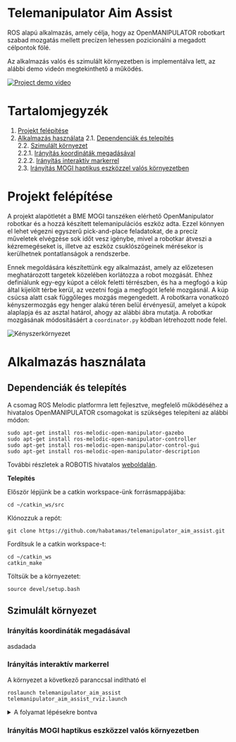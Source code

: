 # Telemanipulator Aim Assist

ROS alapú alkalmazás, amely célja, hogy az OpenMANIPULATOR robotkart szabad mozgatás mellett precízen lehessen pozicionálni a megadott célpontok fölé.

Az alkalmazás valós és szimulált környezetben is implementálva lett, az alábbi demo videón megtekinthető a működés.

[![Project demo video](https://img.youtube.com/vi/XOpsILf6k4w/0.jpg)](https://youtu.be/XOpsILf6k4w)

# Tartalomjegyzék
1. [Projekt felépítése](#Projekt-felépítése)
2. [Alkalmazás használata](#Alkalmazás-használata)
2.1. [Dependenciák és telepítés](#Dependenciák-és-telepítés)  
2.2. [Szimulált környezet](#Szimulált-környezet)  
2.2.1. [Irányítás koordináták megadásával](#Irányítás-koordináták-megadásával)  
2.2.2. [Irányítás interaktív markerrel](#Irányítás-interaktív-markerrel)  
2.3. [Irányítás MOGI haptikus eszközzel valós környezetben](#Irányítás-MOGI-haptikus-eszközzel-valós-környezetben)  

# Projekt felépítése 

A projekt alapötletét a BME MOGI tanszéken elérhető OpenManipulator robotkar és a hozzá készített telemanipulációs eszköz adta. Ezzel könnyen el lehet végezni egyszerű pick-and-place feladatokat, de a precíz műveletek elvégzése sok időt vesz igénybe, mivel a robotkar átveszi a kézremegéseket is, illetve az eszköz csuklószögeinek mérésekor is kerülhetnek pontatlanságok a rendszerbe.

Ennek megoldására készítettünk egy alkalmazást, amely az előzetesen meghatározott targetek közelében korlátozza a robot mozgását. Ehhez definiálunk egy-egy kúpot a célok feletti térrészben, és ha a megfogó a kúp által kijelölt térbe kerül, az vezetni fogja a megfogót lefelé mozgásnál. A kúp csúcsa alatt csak függőleges mozgás megengedett. A robotkarra vonatkozó kényszermozgás egy henger alakú téren belül érvényesül, amelyet a kúpok alaplapja és az asztal határol, ahogy az alábbi ábra mutatja. A robotkar mozgásának módosításáért a `coordinator.py` kódban létrehozott node felel.

![Kényszerkörnyezet](https://i.imgur.com/jAywaIB.png)

# Alkalmazás használata

## Dependenciák és telepítés

A csomag ROS Melodic platformra lett fejlesztve, megfelelő működéséhez a hivatalos OpenMANIPULATOR csomagokat is szükséges telepíteni az alábbi módon:

```
sudo apt-get install ros-melodic-open-manipulator-gazebo
sudo apt-get install ros-melodic-open-manipulator-controller
sudo apt-get install ros-melodic-open-manipulator-control-gui
sudo apt-get install ros-melodic-open-manipulator-description
```

További részletek a ROBOTIS hivatalos [weboldalán](https://emanual.robotis.com/docs/en/platform/openmanipulator_x/quick_start_guide/).

**Telepítés**

Először lépjünk be a catkin workspace-ünk forrásmappájába:
```
cd ~/catkin_ws/src
```

Klónozzuk a repót:
```
git clone https://github.com/habatamas/telemanipulator_aim_assist.git
```

Fordítsuk le a catkin workspace-t:
```
cd ~/catkin_ws
catkin_make
```

Töltsük be a környezetet:
```
source devel/setup.bash
```

## Szimulált környezet 
### Irányítás koordináták megadásával
asdadada
### Irányítás interaktív markerrel
A környezet a következő paranccsal indítható el
```
roslaunch telemanipulator_aim_assist telemanipulator_aim_assist_rviz.launch
```
<details>
<summary>A folyamat lépésekre bontva</summary>

Először indítsuk el a robotkar és a környezet gazebo szimulációját:

```
roslaunch telemanipulator_aim_assist open_manipulator_gazebo.launch
```

Ezután indítsuk el a robotkar kinematikai vezérlőjét:

```
roslaunch open_manipulator_controller open_manipulator_controller.launch use_platform:=false
```

Majd az rviz-t:

```
roslaunch telemanipulator_aim_assist telemanipulator_aim_assist_rviz.launch
```

A teszteléshez indítsuk el a vezérlő GUI-t:

```
roslaunch open_manipulator_control_gui open_manipulator_control_gui.launch
```

Nyomjuk meg a __Timer Start__ gombot, majd a __Task Space__ fület megnyitva tetszőleges TCP koordináták adhatók meg. A __Send__ gomb megnyomásával a robot a beállítótt pozícióba mozgatható.

A koordinátor node indításához az alábbi szkriptet kell futtatni:

```
rosrun telemanipulator_aim_assist coordinator.py
```

A telemanipulátor kézi vezérléshez a következő szkriptet kell futtatni:

```
rosrun telemanipulator_aim_assist controller_keyboard.py
```
A telemanipulátor interaktív markeres vezérléshez a következő szkriptet kell futtatni:

```
rosrun telemanipulator_aim_assist controller_interactive_marker.py
```
</details>

### Irányítás MOGI haptikus eszközzel valós környezetben


<!---## TODO

- végleges szimulált környezet elkészítése
- rviz integráció
- megfogás szimulálása
- saját vezérlő készítése
- mozgatási korlátok és aim assist implementálása
- package.xml testreszabása 
-->
